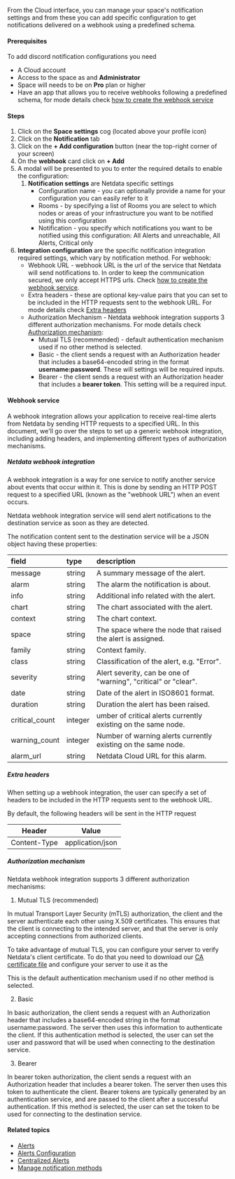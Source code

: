 <!--
title: "Add webhook notification configuration"
sidebar_label: "Add webhook notification configuration"
custom_edit_url: "https://github.com/netdata/netdata/blob/master/docs/cloud/alerts-notifications/add-webhook-notification-configuration.md"
sidebar_position: "1"
learn_status: "Published"
learn_topic_type: "Tasks"
learn_rel_path: "Operations\Alert Notifications"
learn_docs_purpose: "Instructions on how to add notification configuration for webhook"
-->

From the Cloud interface, you can manage your space's notification settings and from these you can add specific configuration to get notifications delivered on a webhook using a predefined schema.

#### Prerequisites

To add discord notification configurations you need

- A Cloud account
- Access to the space as and **Administrator**
- Space will needs to be on **Pro** plan or higher
- Have an app that allows you to receive webhooks following a predefined schema, for mode details check [how to create the webhook service](#webhook-service)

#### Steps

1. Click on the **Space settings** cog (located above your profile icon)
1. Click on the **Notification** tab
1. Click on the **+ Add configuration** button (near the top-right corner of your screen)
1. On the **webhook** card click on **+ Add**
1. A modal will be presented to you to enter the required details to enable the configuration:
   1. **Notification settings** are Netdata specific settings
      - Configuration name - you can optionally provide a name for your configuration  you can easily refer to it
      - Rooms - by specifying a list of Rooms you are select to which nodes or areas of your infrastructure you want to be notified using this configuration
      - Notification - you specify which notifications you want to be notified using this configuration: All Alerts and unreachable, All Alerts, Critical only
1. **Integration configuration** are the specific notification integration required settings, which vary by notification method. For webhook:
      - Webhook URL - webhook URL is the url of the service that Netdata will send notifications to. In order to keep the communication secured, we only accept HTTPS urls. Check [how to create the webhook service](#webhook-service).
      - Extra headers - these are optional key-value pairs that you can set to be included in the HTTP requests sent to the webhook URL. For mode details check [Extra headers](#extra-headers)
      - Authorization Mechanism - Netdata webhook integration supports 3 different authorization mechanisms. For mode details check [Authorization mechanism](#authorization-mechanism):
         - Mutual TLS (recommended) - default authentication mechanism used if no other method is selected.
         - Basic - the client sends a request with an Authorization header that includes a base64-encoded string in the format **username:password**. These will settings will be required inputs.
         - Bearer - the client sends a request with an Authorization header that includes a **bearer token**. This setting will be a required input.

#### Webhook service

A webhook integration allows your application to receive real-time alerts from Netdata by sending HTTP requests to a specified URL. In this document, we'll go over the steps to set up a generic webhook integration, including adding headers, and implementing different types of authorization mechanisms.

##### Netdata webhook integration

A webhook integration is a way for one service to notify another service about events that occur within it. This is done by sending an HTTP POST request to a specified URL (known as the "webhook URL") when an event occurs.

Netdata webhook integration service will send alert notifications to the destination service as soon as they are detected.

The notification content sent to the destination service will be a JSON object having these properties:

| field   | type   | description |
| :--     | :--    | :--         |
| message | string | A summary message of the alert. |
| alarm | string | The alarm the notification is about. |
| info | string | Additional info related with the alert. |
| chart | string | The chart associated with the alert. |
| context | string | The chart context. |
| space | string | The space where the node that raised the alert is assigned. |
| family | string | Context family. |
| class | string | Classification of the alert, e.g. "Error". |
| severity | string | Alert severity, can be one of "warning", "critical" or "clear". |
| date | string | Date of the alert in ISO8601 format. |
| duration | string |  Duration the alert has been raised. |
| critical_count | integer | umber of critical alerts currently existing on the same node. |
| warning_count | integer | Number of warning alerts currently existing on the same node. |
| alarm_url | string | Netdata Cloud URL for this alarm. |

##### Extra headers

When setting up a webhook integration, the user can specify a set of headers to be included in the HTTP requests sent to the webhook URL.

By default, the following headers will be sent in the HTTP request

|            **Header**            | **Value**                 |
|:-------------------------------:|-----------------------------|
|     Content-Type             | application/json        |

##### Authorization mechanism

Netdata webhook integration supports 3 different authorization mechanisms:

1. Mutual TLS (recommended)

In mutual Transport Layer Security (mTLS) authorization, the client and the server authenticate each other using X.509 certificates. This ensures that the client is connecting to the intended server, and that the server is only accepting connections from authorized clients.

To take advantage of mutual TLS, you can configure your server to verify Netdata's client certificate. To do that you need to download our [CA certificate file](http://localhost) and configure your server to use it as the

This is the default authentication mechanism used if no other method is selected.

2. Basic

In basic authorization, the client sends a request with an Authorization header that includes a base64-encoded string in the format username:password. The server then uses this information to authenticate the client. If this authentication method is selected, the user can set the user and password that will be used when connecting to the destination service.

3. Bearer

In bearer token authorization, the client sends a request with an Authorization header that includes a bearer token. The server then uses this token to authenticate the client. Bearer tokens are typically generated by an authentication service, and are passed to the client after a successful authentication. If this method is selected, the user can set the token to be used for connecting to the destination service.

#### Related topics

- [Alerts](https://github.com/netdata/netdata/blob/master/docs/concepts/health-monitoring/alerts.md)
- [Alerts Configuration](https://github.com/netdata/netdata/blob/master/health/README.md)
- [Centralized Alerts](https://github.com/netdata/netdata/blob/master/docs/concepts/netdata-cloud/centralized-alerts.md)
- [Manage notification methods](https://github.com/netdata/netdata/blob/master/docs/cloud/alerts-notifications/manage-notification-methods.md)
